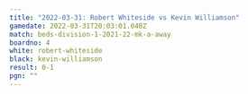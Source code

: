 ```yaml
---
title: "2022-03-31: Robert Whiteside vs Kevin Williamson"
gamedate: 2022-03-31T20:03:01.048Z
match: beds-division-1-2021-22-mk-a-away
boardno: 4
white: robert-whiteside
black: kevin-williamson
result: 0-1
pgn: ""
---
```

